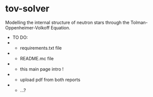 # tov-solver
Modelling the internal structure of neutron stars through the Tolman-Oppenheimer-Volkoff Equation.


- TO DO:
- - requirements.txt file
- - README.mc file
- - this main page intro !
- - upload pdf from both reports
- - ...?
